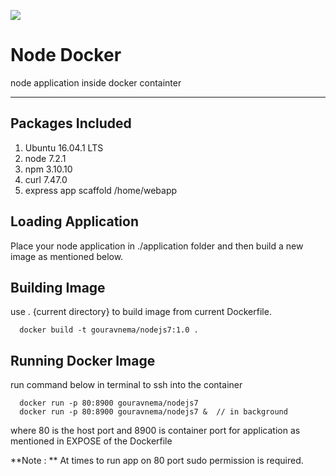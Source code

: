 [![](https://images.microbadger.com/badges/image/gouravnema/nodejs7.svg)](https://microbadger.com/images/gouravnema/nodejs7 "Get your own image badge on microbadger.com")

# Node Docker
node application inside docker containter

-------------------------------------------------------------------

Packages Included
-----------------


1. Ubuntu 16.04.1 LTS
2. node 7.2.1
3. npm 3.10.10
4. curl 7.47.0
5. express app scaffold /home/webapp

Loading Application
-------------------
Place your node application in ./application folder and then build a new image as mentioned below.

Building Image
--------------
use . {current directory} to build image from current Dockerfile.

```
  docker build -t gouravnema/nodejs7:1.0 .
```

Running Docker Image
--------------------
run command below in terminal to ssh into the container
```
  docker run -p 80:8900 gouravnema/nodejs7
  docker run -p 80:8900 gouravnema/nodejs7 &  // in background  
```

where 80 is the host port and 8900 is container port for application as mentioned in EXPOSE of the Dockerfile

**Note : **  At times to run app on 80 port sudo permission is required.
